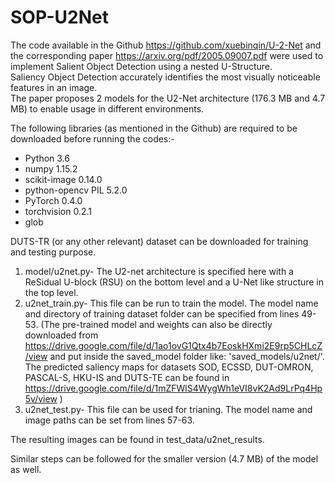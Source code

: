 # SOP-U2Net

The code available in the Github https://github.com/xuebinqin/U-2-Net and the corresponding paper https://arxiv.org/pdf/2005.09007.pdf were used to implement Salient Object Detection using a nested U-Structure.   
Saliency Object Detection accurately identifies the most visually noticeable features in an image.   
The paper proposes 2 models for the U2-Net architecture (176.3 MB and 4.7 MB) to enable usage in different environments.  

The following libraries (as mentioned in the Github) are required to be downloaded before running the codes:-  

- Python 3.6
- numpy 1.15.2
- scikit-image 0.14.0
- python-opencv PIL 5.2.0
- PyTorch 0.4.0
- torchvision 0.2.1
- glob  

DUTS-TR (or any other relevant) dataset can be downloaded for training and testing purpose.

1. model/u2net.py- The U2-net architecture is specified here with a ReSidual U-block (RSU) on the bottom level and a U-Net like structure in the top level.   
2. u2net_train.py- This file can be run to train the model. The model name and directory of training dataset folder can be specified from lines 49-53. (The pre-trained model and weights can also be directly downloaded from https://drive.google.com/file/d/1ao1ovG1Qtx4b7EoskHXmi2E9rp5CHLcZ/view and put inside the saved_model folder like: 'saved_models/u2net/'. The predicted saliency maps for datasets SOD, ECSSD, DUT-OMRON, PASCAL-S, HKU-IS and DUTS-TE can be found in https://drive.google.com/file/d/1mZFWlS4WygWh1eVI8vK2Ad9LrPq4Hp5v/view )
3. u2net_test.py- This file can be used for trianing. The model name and image paths can be set from lines 57-63.  
  
The resulting images can be found in test_data/u2net_results.

Similar steps can be followed for the smaller version (4.7 MB) of the model as well.
